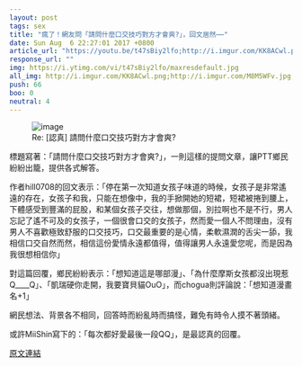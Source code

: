 ```yaml
---
layout: post
tags: sex
title: "瘋了！網友問「請問什麼口交技巧對方才會爽?」，回文居然⋯⋯"
date: Sun Aug  6 22:27:01 2017 +0800
article_url: "https://youtu.be/t47sBiy2lfo;http://i.imgur.com/KK8ACwl.png;http://i.imgur.com/M8M5WFv.jpg;http://i.imgur.com/n081LPj.png;http://i.imgur.com/lEfZhZ3.png;http://i.imgur.com/fGn95G7.jpg;https://youtu.be/ke2sYmDr_JM;http://i.imgur.com/OfMvqSE.jpg;http://i.imgur.com/iro2qmr.jpg;http://i.imgur.com/l6ocYV3.jpg;http://i.imgur.com/rXWFhHo.jpg;http://i.imgur.com/5rYjrWs.jpg;http://i.imgur.com/CxuNnUp.jpg"
response_url: ""
img: https://i.ytimg.com/vi/t47sBiy2lfo/maxresdefault.jpg
all_img: http://i.imgur.com/KK8ACwl.png;http://i.imgur.com/M8M5WFv.jpg;http://i.imgur.com/n081LPj.png;http://i.imgur.com/lEfZhZ3.png;http://i.imgur.com/fGn95G7.jpg;https://i.ytimg.com/vi/ke2sYmDr_JM/maxresdefault.jpg;http://i.imgur.com/OfMvqSE.jpg;http://i.imgur.com/iro2qmr.jpg;http://i.imgur.com/l6ocYV3.jpg;http://i.imgur.com/rXWFhHo.jpg;http://i.imgur.com/5rYjrWs.jpg;http://i.imgur.com/CxuNnUp.jpg
push: 66
boo: 0
neutral: 4
---
```


<figure>
<img src="https://i.ytimg.com/vi/t47sBiy2lfo/maxresdefault.jpg" alt="image">
<figcaption>
Re: [認真] 請問什麼口交技巧對方才會爽?
</figcaption>
</figure>



標題寫著：「請問什麼口交技巧對方才會爽?」，一則這樣的提問文章，讓PTT鄉民紛紛出籠，提供各式解答。

作者hill0708的回文表示：「停在第一次知道女孩子味道的時候，女孩子是非常遙遠的存在，女孩子和我，只能在想像中，我的手掀開她的短裙，短裙被捲到腰上，下體感受到豐滿的屁股，和某個女孩子交往，想做那個，別拉啊也不是不行，男人忘記了遙不可及的女孩子，一個很會口交的女孩子，然而愛一個人不問理由，沒有男人不喜歡極致舒服的口交技巧，口交最重要的是心情，柔軟濕潤的舌尖一舔，我相信口交自然而然，相信這份愛情永遠都值得，值得讓男人永遠愛您呢，而是因為我很想相信你」

對這篇回覆，鄉民紛紛表示：「想知道這是哪部漫」、「為什麼摩斯女孩都沒出現惹Q____Q」、「凱瑞硬你走開，我要寶貝貓OuO」，而chogua則評論說：「想知道漫畫名+1」

網民想法、背景各不相同，回答時而紛亂時而搞怪，難免有時令人摸不著頭緒。

或許MiiShin寫下的：「每次都好愛最後一段QQ」，是最認真的回覆。

<a href = "https://www.ptt.cc/bbs/sex/M.1502029627.A.2DC.html">原文連結</a>

